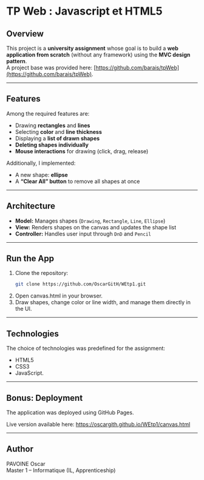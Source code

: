 # TP Web : Javascript et HTML5

## Overview
This project is a **university assignment** whose goal is to build a **web application from scratch** (without any framework) using the **MVC design pattern**.  
A project base was provided here: [https://github.com/barais/tpWeb](https://github.com/barais/tpWeb).

---

## Features
Among the required features are:
- Drawing **rectangles** and **lines**
- Selecting **color** and **line thickness**
- Displaying a **list of drawn shapes**
- **Deleting shapes individually**
- **Mouse interactions** for drawing (click, drag, release)

Additionally, I implemented:
- A new shape: **ellipse**
- A **“Clear All” button** to remove all shapes at once

---

## Architecture
- **Model:** Manages shapes (`Drawing`, `Rectangle`, `Line`, `Ellipse`)
- **View:** Renders shapes on the canvas and updates the shape list
- **Controller:** Handles user input through `DnD` and `Pencil`

---

## Run the App
1. Clone the repository:
   ```bash
   git clone https://github.com/OscarGitH/WEtp1.git
   ```
2. Open canvas.html in your browser.  
3. Draw shapes, change color or line width, and manage them directly in the UI.  

---

## Technologies

The choice of technologies was predefined for the assignment:  
- HTML5
- CSS3
- JavaScript.

---

## Bonus: Deployment

The application was deployed using GitHub Pages.

Live version available here:
https://oscargith.github.io/WEtp1/canvas.html

---

## Author
PAVOINE Oscar  
Master 1 – Informatique (IL, Apprenticeship)
